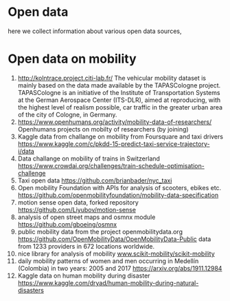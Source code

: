 # Open data
here we collect information about various open data sources, 

# Open data on mobility 

1. http://kolntrace.project.citi-lab.fr/  The vehicular mobility dataset is mainly based on the data made available by the TAPASCologne project. TAPASCologne is an initiative of the Institute of Transportation Systems at the German Aerospace Center (ITS-DLR), aimed at reproducing, with the highest level of realism possible, car traffic in the greater urban area of the city of Cologne, in Germany. 
2. https://www.openhumans.org/activity/mobility-data-of-researchers/ Openhumans projects  on mobilty of researchers (by joining)
3. Kaggle data from challange on mobility from Foursquare and taxi drivers https://www.kaggle.com/c/pkdd-15-predict-taxi-service-trajectory-i/data
4. Data challange on mobility of trains in Switzerland https://www.crowdai.org/challenges/train-schedule-optimisation-challenge 
5. Taxi open data https://github.com/brianbader/nyc_taxi
6. Open mobility Foundation with APIs for analysis of scooters, ebikes etc. https://github.com/openmobilityfoundation/mobility-data-specification
7. motion sense open data, forked repository https://github.com/Liyubov/motion-sense 
8. analysis of open street maps and osmnx module https://github.com/gboeing/osmnx
9. public mobility data from the project openmobilitydata.org https://github.com/OpenMobilityData/OpenMobilityData-Public data from 1233 providers in 672 locations worldwide.
10. nice library for analysis of mobility www.scikit-mobility/scikit-mobility 
11. daily mobility patterns of women and men occurring in Medellín (Colombia) in two years: 2005 and 2017 https://arxiv.org/abs/1911.12984
12. Kaggle data on human mobility during disaster https://www.kaggle.com/dryad/human-mobility-during-natural-disasters



